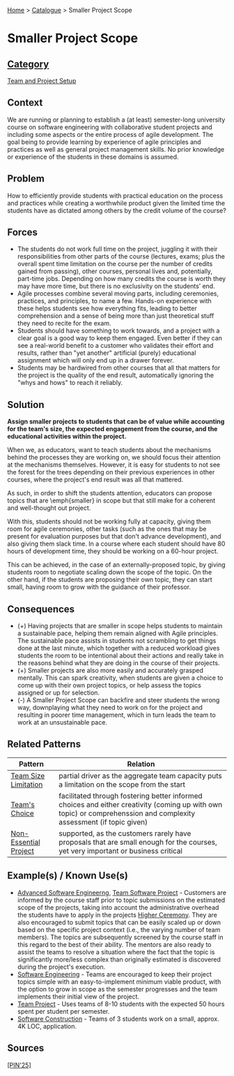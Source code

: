 [Home](../README.md) > [Catalogue](../Patterns_catalogue.md) > Smaller Project Scope

# Smaller Project Scope

## [Category](categories/categories.md)

[Team and Project Setup](categories/Team_and_Project_Setup.md)

## Context

We are running or planning to establish a (at least) semester-long university course on software engineering with collaborative student projects and including some aspects or the entire process of agile development. The goal being to provide learning by experience of agile principles and practices as well as general project management skills. No prior knowledge or experience of the students in these domains is assumed.

## Problem

How to efficiently provide students with practical education on the process and practices while creating a worthwhile product given the limited time the students have as dictated among others by the credit volume of the course?

## Forces

 - The students do not work full time on the project, juggling it with their responsibilities from other parts of the course (lectures, exams; plus the overall spent time limitation on the course per the number of credits gained from passing), other courses, personal lives and, potentially, part-time jobs. Depending on how many credits the course is worth they may have more time, but there is no exclusivity on the students’ end.
 - Agile processes combine several moving parts, including ceremonies, practices, and principles, to name a few. Hands-on experience with these helps students see how everything fits, leading to better comprehension and a sense of being more than just theoretical stuff they need to recite for the exam.
 - Students should have something to work towards, and a project with a clear goal is a good way to keep them engaged. Even better if they can see a real-world benefit to a customer who validates their effort and results, rather than "yet another" artificial (purely) educational assignment which will only end up in a drawer forever.
 - Students may be hardwired from other courses that all that matters for the project is the quality of the end result, automatically ignoring the "whys and hows" to reach it reliably.

## Solution

**Assign smaller projects to students that can be of value while accounting for the team's size, the expected engagement from the course, and the educational activities within the project.**

When we, as educators, want to teach students about the mechanisms behind the processes they are working on, we should focus their attention at the mechanisms themselves. However, it is easy for students to not see the forest for the trees depending on their previous experiences in other courses, where the project's end result was all that mattered.

As such, in order to shift the students attention, educators can propose topics that are \emph{smaller} in scope but that still make for a coherent and well-thought out project.

With this, students should not be working fully at capacity, giving them room for agile ceremonies, other tasks (such as the ones that may be present for evaluation purposes but that don't advance development), and also giving them slack time. In a course where each student should have 80 hours of development time, they should be working on a 60-hour project.

This can be achieved, in the case of an externally-proposed topic, by giving students room to negotiate scaling down the scope of the topic. On the other hand, if the students are proposing their own topic, they can start small, having room to grow with the guidance of their professor.

## Consequences

 - (+) Having projects that are smaller in scope helps students to maintain a sustainable pace, helping them remain aligned with Agile principles. The sustainable pace assists in students not scrambling to get things done at the last minute, which together with a reduced workload gives students the room to be intentional about their actions and really take in the reasons behind what they are doing in the course of their projects.
 - (+) Smaller projects are also more easily and accurately grasped mentally. This can spark creativity, when students are given a choice to come up with their own project topics, or help assess the topics assigned or up for selection.
 - (-) A Smaller Project Scope can backfire and steer students the wrong way, downplaying what they need to work on for the project and resulting in poorer time management, which in turn leads the team to work at an unsustainable pace.

## Related Patterns

|Pattern  | Relation |
|--|--|
|[Team Size Limitation](Team_Size_Limitation.md)|partial driver as the aggregate team capacity puts a limitation on the scope from the start|
|[Team's Choice](Teams_Choice.md)|facilitated through fostering better informed choices and either creativity (coming up with own topic) or comprehenssion and complexity assessment (if topic given)|
|[Non-Essential Project](Non-Essential_Project.md)|supported, as the customers rarely have proposals that are small enough for the courses, yet very important or business critical|
 
## Example(s) / Known Use(s)

 - [Advanced Software Engineerng](https://portal.zcu.cz/portal/studium/prohlizeni.html?pc_pagenavigationalstate=AAAAAQAGNjY0ODM5EwEAAAABAAhzdGF0ZUtleQAAAAEAFC05MjIzMzcyMDM2ODU0NzY3NTM1AAAAAA**#prohlizeniSearchResult), [Team Software Project](https://portal.zcu.cz/portal/studium/prohlizeni.html?pc_pagenavigationalstate=AAAAAQAGNjY0ODM5EwEAAAABAAhzdGF0ZUtleQAAAAEAFC05MjIzMzcyMDM2ODU0NzY3NTMzAAAAAA**#prohlizeniSearchResult) - Customers are informed by the course staff prior to topic submissions on the estimated scope of the projects, taking into account the administrative overhead the students have to apply in the projects [Higher Ceremony](Higher_Ceremony.md). They are also encouraged to submit topics that can be easily scaled up or down based on the specific project context (i.e., the varying number of team members). The topics are subsequently screened by the course staff in this regard to the best of their ability. The mentors are also ready to assist the teams to resolve a situation where the fact that the topic is significantly more/less complex than originally estimated is discovered during the project's execution. 
 - [Software Engineering](https://sigarra.up.pt/feup/en/UCURR_GERAL.FICHA_UC_VIEW?pv_ocorrencia_id=541882) - Teams are encouraged to keep their project topics simple with an easy-to-implement minimum viable product, with the option to grow in scope as the semester progresses and the team implements their initial view of the project.
 - [Team Project](https://www.cs.ubbcluj.ro/files/curricula/2025/syllabus/IE_sem5_MLE5012_en_dsuciu_2025_9414.pdf) - Uses teams of 8-10 students with the expected 50 hours spent per student per semester.
 - [Software Construction](https://www.fhnw.ch/plattformen/swc/) - Teams of 3 students work on a small, approx. 4K LOC, application.
 
## Sources

[[PIN'25]](../References.md)
